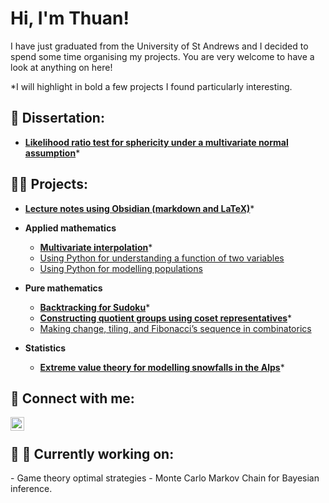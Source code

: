 <h1>Hi, I'm Thuan! </h1>

I have just graduated from the University of St Andrews and I decided to spend some time organising my projects. You are very welcome to have a look at anything on here!

*I will highlight in bold a few projects I found particularly interesting.


<h2>📖 Dissertation:</h2>

- **[Likelihood ratio test for sphericity under a multivariate normal assumption](https://github.com/thuanromoli/likelihood-ratio-test-for-sphericity)***


<h2>👨‍💻 Projects:</h2>

- **[Lecture notes using Obsidian (markdown and LaTeX)](https://github.com/thuanromoli/undergraduate-lecture-notes)***

- <b>Applied mathematics</b>
  - **[Multivariate interpolation](https://github.com/thuanromoli/multivariate-interpolation)***
  - [Using Python for understanding a function of two variables](https://github.com/thuanromoli/using-python-for-understanding-a-function-of-two-variables)
  - [Using Python for modelling populations](https://github.com/thuanromoli/using-python-for-modelling-populations)

- <b>Pure mathematics</b>
  - **[Backtracking for Sudoku](https://github.com/thuanromoli/backtracking-for-sudoku)***
  - **[Constructing quotient groups using coset representatives](https://github.com/thuanromoli/constructing-quotient-groups-using-coset-representatives)***
  - [Making change, tiling, and Fibonacci’s sequence in combinatorics](https://github.com/thuanromoli/making-change-and-tiling-and-fibonacci-sequence-in-combinatorics)

- <b>Statistics</b>
  - **[Extreme value theory for modelling snowfalls in the Alps](https://github.com/thuanromoli/extreme-value-theory-for-modelling-snowfalls-in-the-alps)***

<h2> 🤳 Connect with me:</h2>

[<img align="left" alt="Van Thuan Romoli | LinkedIn" width="22px" src="https://cdn.jsdelivr.net/npm/simple-icons@v3/icons/linkedin.svg" />][linkedin]

[linkedin]: https://www.linkedin.com/in/thuanromoli

<br>

<h2> 🚧 🔨 Currently working on:</h2>
- Game theory optimal strategies
- Monte Carlo Markov Chain for Bayesian inference.
